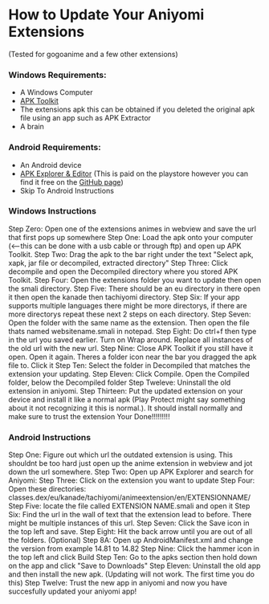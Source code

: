 # How to Update Your Aniyomi Extensions

(Tested for gogoanime and a few other extensions)

### Windows Requirements:
- A Windows Computer
- [APK Toolkit](https://xdaforums.com/t/tool-apk-toolkit-v1-2-windows.4572881)
- The extensions apk this can be obtained if you deleted the original apk file using an app such as APK Extractor
- A brain

### Android Requirements:
- An Android device
- [APK Explorer & Editor](https://github.com/apk-editor/APK-Explorer-Editor/releases) (This is paid on the playstore however you can find it free on the [GitHub page](https://github.com/apk-editor/APK-Explorer-Editor/releases))
- Skip To Android Instructions

### Windows Instructions
Step Zero: Open one of the extensions animes in webview and save the url that first pops up somewhere
Step One: Load the apk onto your computer (<--this can be done with a usb cable or through ftp) and open up APK Toolkit.
Step Two: Drag the apk to the bar right under the text "Select apk, xapk, jar file or decompiled, extracted directory"
Step Three: Click decompile and open the Decompiled directory where you stored APK Toolkit.
Step Four: Open the extensions folder you want to update then open the smali directory.
Step Five: There should be an eu directory in there open it then open the kanade then tachiyomi directory.
Step Six: If your app supports multiple languages there might be more directorys, if there are more directorys repeat these next 2 steps on each directory.
Step Seven: Open the folder with the same name as the extension. Then open the file thats named websitename.smali in notepad.
Step Eight: Do ctrl+f then type in the url you saved earlier. Turn on Wrap around. Replace all instances of the old url with the new url.
Step Nine: Close APK Toolkit if you still have it open. Open it again. Theres a folder icon near the bar you dragged the apk file to. Click it
Step Ten: Select the folder in Decompiled that matches the extension your updating.
Step Eleven: Click Compile. Open the Compiled folder, below the Decompiled folder
Step Tweleve: Uninstall the old extension in aniyomi.
Step Thirteen: Put the updated extension on your device and install it like a normal apk (Play Protect might say something about it not recognizing it this is normal.). It should install normally and make sure to trust the extension
Your Done!!!!!!!!!


### Android Instructions
Step One: Figure out which url the outdated extension is using. This shouldnt be too hard just open up the anime extension in webview and jot down the url somewhere.
Step Two: Open up APK Explorer and search for Aniyomi:
Step Three: Click on the extension you want to update
Step Four: Open these directories: classes.dex/eu/kanade/tachiyomi/animeextension/en/EXTENSIONNAME/
Step Five: locate the file called EXTENSION NAME.smali and open it
Step Six: Find the url in the wall of text that the extension lead to before. There might be multiple instances of this url.
Step Seven: Click the Save icon in the top left and save.
Step Eight: Hit the back arrow until you are out of all the folders.
(Optional) Step 8A: Open up AndroidManifest.xml and change the version from example 14.81 to 14.82
Step Nine: Click the hammer icon in the top left and click Build
Step Ten: Go to the apks section then hold down on the app and click "Save to Downloads"
Step Eleven: Uninstall the old app and then install the new apk. (Updating will not work. The first time you do this)
Step Twelve: Trust the new app in aniyomi and now you have succesfully updated your aniyomi app!
